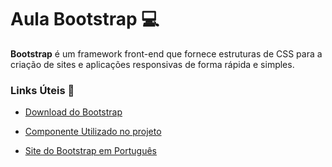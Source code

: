 # Aula Bootstrap :computer:


**Bootstrap** é um framework front-end que fornece estruturas de CSS para a criação de sites e aplicações responsivas de forma rápida e simples.



### Links Úteis :link:

- [Download do Bootstrap](https://getbootstrap.com/)
- [Componente Utilizado no projeto](https://getbootstrap.com/docs/5.1/components/navbar/)

- [Site do Bootstrap em Português](https://getbootstrap.com.br/)
